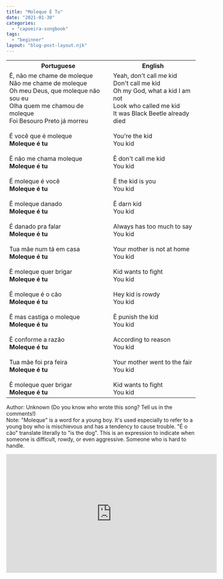 ```yaml
---
title: "Moleque É Tu"
date: "2021-01-30"
categories: 
  - "capoeira-songbook"
tags: 
  - "beginner"
layout: "blog-post-layout.njk"
---
```


<table class="capoeira-table">
    <tr class="header-row">
        <th>Portuguese</th>
        <th>English</th>
    </tr>
    <tr>
        <td>Ê, não me chame de moleque<br>
Não me chame de moleque<br>
Oh meu Deus, que moleque não sou eu<br>
Olha quem me chamou de moleque<br>
Foi Besouro Preto já morreu<br>
<br>
É você que é moleque<br>
<strong>Moleque é tu</strong><br>
<br>
Ê não me chama moleque<br>
<strong>Moleque é tu</strong><br>
<br>
Ê moleque é você<br>
<strong>Moleque é tu</strong><br>
<br>
Ê moleque danado<br>
<strong>Moleque é tu</strong><br>
<br>
É danado pra falar<br>
<strong>Moleque é tu</strong><br>
<br>
Tua mãe num tá em casa<br>
<strong>Moleque é tu</strong><br>
<br>
Ê moleque quer brigar<br>
<strong>Moleque é tu</strong><br>
<br>
Ê moleque é o cão<br>
<strong>Moleque é tu</strong><br>
<br>
Ê mas castiga o moleque<br>
<strong>Moleque é tu</strong><br>
<br>
Ê conforme a razão<br>
<strong>Moleque é tu</strong><br>
<br>
Tua mãe foi pra feira<br>
<strong>Moleque é tu</strong><br>
<br>
Ê moleque quer brigar<br>
<strong>Moleque é tu</strong></td>
        <td>Yeah, don't call me kid<br>
Don't call me kid<br>
Oh my God, what a kid I am not<br>
Look who called me kid<br>
It was Black Beetle already died<br>
<br>
You're the kid<br>
You kid<br>
<br>
Ê don't call me kid<br>
You kid<br>
<br>
Ê the kid is you<br>
You kid<br>
<br>
Ê darn kid<br>
You kid<br>
<br>
Always has too much to say<br>
You kid<br>
<br>
Your mother is not at home<br>
You kid<br>
<br>
Kid wants to fight<br>
You kid<br>
<br>
Hey kid is rowdy<br>
You kid<br>
<br>
Ê punish the kid<br>
You kid<br>
<br>
According to reason<br>
You kid<br>
<br>
Your mother went to the fair<br>
You kid<br>
<br>
Kid wants to fight<br>
You kid</td>
    </tr>
</table>

<figcaption>

Author: Unknown (Do you know who wrote this song? Tell us in the comments!)  
Note: "Moleque" is a word for a young boy. It's used especially to refer to a young boy who is mischievous and has a tendency to cause trouble. "É o cão" translate literally to "is the dog". This is an expression to indicate when someone is difficult, rowdy, or even aggressive. Someone who is hard to handle.

</figcaption>

<iframe width="560" height="315" src="https://www.youtube.com/embed/vBSpY801MQc" title="YouTube video player" frameborder="0" allow="accelerometer; autoplay; clipboard-write; encrypted-media; gyroscope; picture-in-picture" allowfullscreen></iframe>